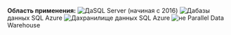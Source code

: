 <Token>**Область применения:** ![Да](media/yes.png)SQL Server (начиная с 2016) ![Да](media/yes.png)базы данных SQL Azure ![Да](media/yes.png)хранилище данных SQL Azure ![не](media/no.png) Parallel Data Warehouse </Token>

